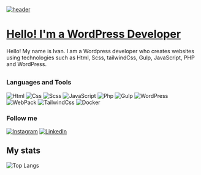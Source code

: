 [![header](https://github.com/user-attachments/assets/8241880d-b517-4bd0-9253-919d1db3479c)](https://vanbasx.github.io/PortfolioV2/)

# [Hello! I'm a WordPress Developer](https://vanbasx.github.io/PortfolioV2/)
Hello! My name is Ivan. I am a Wordpress developer who creates websites using technologies such as Html, Scss, tailwindCss, Gulp, JavaScript, PHP and WordPress. 

##


### Languages and Tools

![Html](https://img.shields.io/badge/-Html-090909?style=for-the-badge&logo=HTML5&logoColor=fc6f03)
![Css](https://img.shields.io/badge/-Css-090909?style=for-the-badge&logo=CSS3&logoColor=4287f5)
![Scss](https://img.shields.io/badge/-Scss-090909?style=for-the-badge&logo=Sass&logoColor=ff009d)
![JavaScript](https://img.shields.io/badge/-JavaScript-090909?style=for-the-badge&logo=JavaScript&logoColor=E9D54D)
![Php](https://img.shields.io/badge/-Php-090909?style=for-the-badge&logo=PHP&logoColor=0088ff)
![Gulp](https://img.shields.io/badge/-Gulp-090909?style=for-the-badge&logo=Gulp&logoColor=ff5252)
![WordPress](https://img.shields.io/badge/-WordPress-090909?style=for-the-badge&logo=WordPress&logoColor=4d4f61)
![WebPack](https://img.shields.io/badge/-WebPack-090909?style=for-the-badge&logo=WebPack&logoColor=5d68c9)
![TailwindCss](https://img.shields.io/badge/-TailwindCss-090909?style=for-the-badge&logo=TailwindCss&logoColor=00DBFF)
![Docker](https://img.shields.io/badge/-Docker-090909?style=for-the-badge&logo=Docker&logoColor=0091FF)

### Follow me

[![Instagram](https://img.shields.io/badge/-Instagram-090909?style=for-the-badge&logo=instagram&logoColor=B4068E)](https://www.instagram.com/vanbasx/)
[![LinkedIn](https://img.shields.io/badge/-LinkedIn-090909?style=for-the-badge&logo=linkedin&logoColor=007BB6)](https://www.linkedin.com/in/ivan-bas/)

## My stats

![Top Langs](https://github-readme-stats.vercel.app/api/top-langs/?username=vanbasx&layout=compact&theme=vision-friendly-dark)
